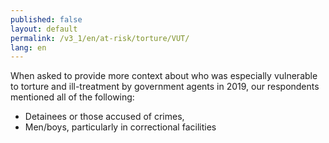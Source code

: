 ```yaml
---
published: false
layout: default
permalink: /v3_1/en/at-risk/torture/VUT/
lang: en
---
```

When asked to provide more context about who was especially vulnerable to torture and ill-treatment by government agents in 2019, our respondents mentioned all of the following: 

- Detainees or those accused of crimes,  
- Men/boys, particularly in correctional facilities 